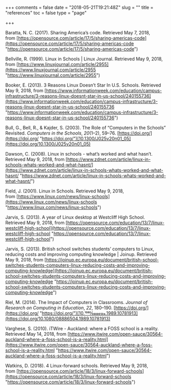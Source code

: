 +++
comments = false
date = "2018-05-21T19:21:48Z"
slug = ""
title = "references"
toc = false
type = "page"

+++

Baratta, N. C. (2017). Sharing America’s code. Retrieved May 7, 2018, from [https://opensource.com/article/17/5/sharing-americas-code](https://opensource.com/article/17/5/sharing-americas-code "https://opensource.com/article/17/5/sharing-americas-code")

Bellville, R. (1999). Linux in Schools | Linux Journal. Retrieved May 9, 2018, from [https://www.linuxjournal.com/article/2955](https://www.linuxjournal.com/article/2955 "https://www.linuxjournal.com/article/2955")

Booker, E. (2013). 3 Reasons Linux Doesn’t Star In U.S. Schools. Retrieved May 9, 2018, from [https://www.informationweek.com/education/campus-infrastructure/3-reasons-linux-doesnt-star-in-us-school/240155736](https://www.informationweek.com/education/campus-infrastructure/3-reasons-linux-doesnt-star-in-us-school/240155736 "https://www.informationweek.com/education/campus-infrastructure/3-reasons-linux-doesnt-star-in-us-school/240155736")

Bull, G., Bell, R., & Kajder, S. (2003). The Role of “Computers in the Schools” Revisited. _Computers in the Schools_, _20_(1–2), 59–76. [https://doi.org/](https://doi.org/ "https://doi.org/")[10.1300/J025v20n01_05](https://doi.org/10.1300/J025v20n01_05)

Dawson, C. (2008). Linux in schools - what’s worked and what hasn’t. Retrieved May 9, 2018, from [https://www.zdnet.com/article/linux-in-schools-whats-worked-and-what-hasnt/](https://www.zdnet.com/article/linux-in-schools-whats-worked-and-what-hasnt/ "https://www.zdnet.com/article/linux-in-schools-whats-worked-and-what-hasnt/")

Field, J. (2001). Linux in Schools. Retrieved May 9, 2018, from [https://www.linux.com/news/linux-schools](https://www.linux.com/news/linux-schools "https://www.linux.com/news/linux-schools")

Jarvis, S. (2013). A year of Linux desktop at Westcliff High School. Retrieved May 9, 2018, from [https://opensource.com/education/13/7/linux-westcliff-high-school](https://opensource.com/education/13/7/linux-westcliff-high-school "https://opensource.com/education/13/7/linux-westcliff-high-school")

Jarvis, S. (2013). British school switches students’ computers to  Linux, reducing costs and improving computing knowledge | Joinup.  Retrieved May 9, 2018, from [https://joinup.ec.europa.eu/document/british-school-switches-students-computers-linux-reducing-costs-and-improving-computing-knowledge](https://joinup.ec.europa.eu/document/british-school-switches-students-computers-linux-reducing-costs-and-improving-computing-knowledge "https://joinup.ec.europa.eu/document/british-school-switches-students-computers-linux-reducing-costs-and-improving-computing-knowledge")

Riel, M. (2014). The Impact of Computers in Classrooms. _Journal of Research on Computing in Education_, _22_, 180–190. [https://doi.org/](https://doi.org/ "https://doi.org/")[10.1080⁄08886504.1989.10781913](https://doi.org/10.1080/08886504.1989.10781913)

Varghese, S. (2010). iTWire - Auckland: where a FOSS school is a reality. Retrieved May 14, 2018, from [https://www.itwire.com/open-sauce/30564-auckland-where-a-foss-school-is-a-reality.html](https://www.itwire.com/open-sauce/30564-auckland-where-a-foss-school-is-a-reality.html "https://www.itwire.com/open-sauce/30564-auckland-where-a-foss-school-is-a-reality.html")

Watkins, D. (2018). 4 Linux-forward schools. Retrieved May 9, 2018, from [https://opensource.com/article/18/3/linux-forward-schools](https://opensource.com/article/18/3/linux-forward-schools "https://opensource.com/article/18/3/linux-forward-schools")